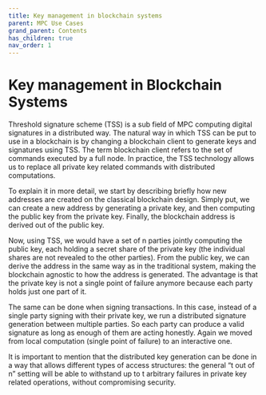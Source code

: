 ```yaml
---
title: Key management in blockchain systems
parent: MPC Use Cases
grand_parent: Contents
has_children: true
nav_order: 1
---
```


# Key management in Blockchain Systems


Threshold signature scheme (TSS) is a sub field of MPC computing digital signatures in a distributed way. 
The natural way in which TSS can be put to use in a blockchain is by changing a blockchain client to generate keys and signatures using TSS. The term blockchain client refers to the set of commands executed by a full node. In practice, the TSS technology allows us to replace all private key related commands with distributed computations.

To explain it in more detail, we start by describing briefly how new addresses are created on the classical blockchain design.  Simply put, we can create a new address by generating a private key, and then computing the public key from the private key. Finally, the blockchain address is derived out of the public key.

Now, using TSS, we would have a set of n parties jointly computing the public key, each holding a secret share of the private key (the individual shares are not revealed to the other parties). From the public key, we can derive the address in the same way as in the traditional system, making the blockchain agnostic to how the address is generated. The advantage is that the private key is not a single point of failure anymore because each party holds just one part of it. 

The same can be done when signing transactions. In this case, instead of a single party signing with their private key, we run a distributed signature generation between multiple parties. So each party can produce a valid signature as long as enough of them are acting honestly. Again we moved from local computation (single point of failure) to an interactive one.

It is important to mention that the distributed key generation can be done in a way that allows different types of access structures: the general “t out of n” setting will be able to withstand up to t arbitrary failures in private key related operations, without compromising security.
